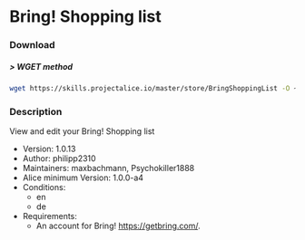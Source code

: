 # Bring! Shopping list

### Download

##### > WGET method
```bash
wget https://skills.projectalice.io/master/store/BringShoppingList -O ~/ProjectAlice/system/skillInstallTickets/BringShoppingList.install
```

### Description
View and edit your Bring! Shopping list

- Version: 1.0.13
- Author: philipp2310
- Maintainers: maxbachmann, Psychokiller1888
- Alice minimum Version: 1.0.0-a4
- Conditions:
  - en
  - de
- Requirements:
  - An account for Bring! https://getbring.com/.
